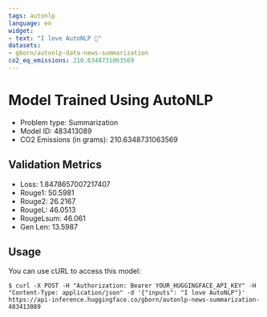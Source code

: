 ```yaml
---
tags: autonlp
language: en
widget:
- text: "I love AutoNLP 🤗"
datasets:
- gborn/autonlp-data-news-summarization
co2_eq_emissions: 210.6348731063569
---
```


# Model Trained Using AutoNLP

- Problem type: Summarization
- Model ID: 483413089
- CO2 Emissions (in grams): 210.6348731063569

## Validation Metrics

- Loss: 1.8478657007217407
- Rouge1: 50.5981
- Rouge2: 26.2167
- RougeL: 46.0513
- RougeLsum: 46.061
- Gen Len: 13.5987

## Usage

You can use cURL to access this model:

```
$ curl -X POST -H "Authorization: Bearer YOUR_HUGGINGFACE_API_KEY" -H "Content-Type: application/json" -d '{"inputs": "I love AutoNLP"}' https://api-inference.huggingface.co/gborn/autonlp-news-summarization-483413089
```